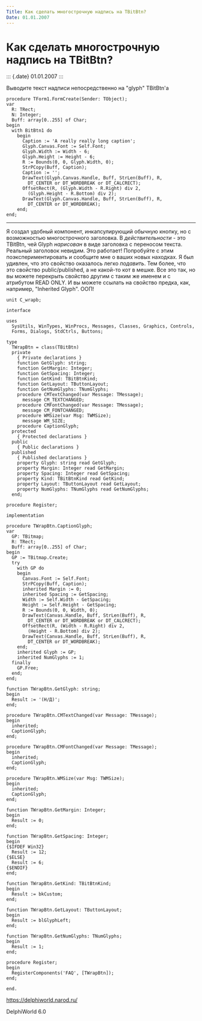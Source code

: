 ```yaml
---
Title: Как сделать многострочную надпись на TBitBtn?
Date: 01.01.2007
---
```



Как сделать многострочную надпись на TBitBtn?
=============================================

::: {.date}
01.01.2007
:::

Выводите текст надписи непосредственно на "glyph" TBitBtn\'а

    procedure TForm1.FormCreate(Sender: TObject);
    var
      R: TRect;
      N: Integer;
      Buff: array[0..255] of Char;
    begin
      with BitBtn1 do
        begin
          Caption := 'A really really long caption';
          Glyph.Canvas.Font := Self.Font;
          Glyph.Width := Width - 6;
          Glyph.Height := Height - 6;
          R := Bounds(0, 0, Glyph.Width, 0);
          StrPCopy(Buff, Caption);
          Caption := '';
          DrawText(Glyph.Canvas.Handle, Buff, StrLen(Buff), R,
            DT_CENTER or DT_WORDBREAK or DT_CALCRECT);
          OffsetRect(R, (Glyph.Width - R.Right) div 2,
            (Glyph.Height - R.Bottom) div 2);
          DrawText(Glyph.Canvas.Handle, Buff, StrLen(Buff), R,
            DT_CENTER or DT_WORDBREAK);
        end;
    end;

------------------------------------------------------------------------

Я создал удобный компонент, инкапсулирующий обычную кнопку, но с
возможностью многострочного заголовка. В *действительности* - это
TBitBtn, чей Glyph *нарисован* в виде заголовка с переносом текста.
Реальный заголовок невидим. Это работает! Попробуйте с этим
поэкспериментировать и сообщите мне о ваших новых находках. Я был
удивлен, что это свойство оказалось легко *подавить*. Тем более, что
это свойство public/published, а не какой-то кот в мешке. Все это так,
но вы можете перекрыть свойство другим с таким же именем и с атрибутом
READ ONLY. И вы можете ссылать на свойство предка, как, например,
"Inherited Glyph". ООП!

    unit C_wrapb;
     
    interface
     
    uses
      SysUtils, WinTypes, WinProcs, Messages, Classes, Graphics, Controls,
      Forms, Dialogs, StdCtrls, Buttons;
     
    type
      TWrapBtn = class(TBitBtn)
      private
        { Private declarations }
        function GetGlyph: string;
        function GetMargin: Integer;
        function GetSpacing: Integer;
        function GetKind: TBitBtnKind;
        function GetLayout: TButtonLayout;
        function GetNumGlyphs: TNumGlyphs;
        procedure CMTextChanged(var Message: TMessage);
          message CM_TEXTCHANGED;
        procedure CMFontChanged(var Message: TMessage);
          message CM_FONTCHANGED;
        procedure WMSize(var Msg: TWMSize);
          message WM_SIZE;
        procedure CaptionGlyph;
      protected
        { Protected declarations }
      public
        { Public declarations }
      published
        { Published declarations }
        property Glyph: string read GetGlyph;
        property Margin: Integer read GetMargin;
        property Spacing: Integer read GetSpacing;
        property Kind: TBitBtnKind read GetKind;
        property Layout: TButtonLayout read GetLayout;
        property NumGlyphs: TNumGlyphs read GetNumGlyphs;
      end;
     
    procedure Register;
     
    implementation
     
    procedure TWrapBtn.CaptionGlyph;
    var
      GP: TBitmap;
      R: TRect;
      Buff: array[0..255] of Char;
    begin
      GP := TBitmap.Create;
      try
        with GP do
        begin
          Canvas.Font := Self.Font;
          StrPCopy(Buff, Caption);
          inherited Margin := 0;
          inherited Spacing := GetSpacing;
          Width := Self.Width - GetSpacing;
          Height := Self.Height - GetSpacing;
          R := Bounds(0, 0, Width, 0);
          DrawText(Canvas.Handle, Buff, StrLen(Buff), R,
            DT_CENTER or DT_WORDBREAK or DT_CALCRECT);
          OffsetRect(R, (Width - R.Right) div 2,
            (Height - R.Bottom) div 2);
          DrawText(Canvas.Handle, Buff, StrLen(Buff), R,
            DT_CENTER or DT_WORDBREAK);
        end;
        inherited Glyph := GP;
        inherited NumGlyphs := 1;
      finally
        GP.Free;
      end;
    end;
     
    function TWrapBtn.GetGlyph: string;
    begin
      Result := '(Н/Д)';
    end;
     
    procedure TWrapBtn.CMTextChanged(var Message: TMessage);
    begin
      inherited;
      CaptionGlyph;
    end;
     
    procedure TWrapBtn.CMFontChanged(var Message: TMessage);
    begin
      inherited;
      CaptionGlyph;
    end;
     
    procedure TWrapBtn.WMSize(var Msg: TWMSize);
    begin
      inherited;
      CaptionGlyph;
    end;
     
    function TWrapBtn.GetMargin: Integer;
    begin
      Result := 0;
    end;
     
    function TWrapBtn.GetSpacing: Integer;
    begin
    {$IFDEF Win32}
      Result := 12;
    {$ELSE}
      Result := 6;
    {$ENDIF}
    end;
     
    function TWrapBtn.GetKind: TBitBtnKind;
    begin
      Result := bkCustom;
    end;
     
    function TWrapBtn.GetLayout: TButtonLayout;
    begin
      Result := blGlyphLeft;
    end;
     
    function TWrapBtn.GetNumGlyphs: TNumGlyphs;
    begin
      Result := 1;
    end;
     
    procedure Register;
    begin
      RegisterComponents('FAQ', [TWrapBtn]);
    end;
     
    end.
     
     

<https://delphiworld.narod.ru/>

DelphiWorld 6.0
